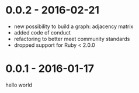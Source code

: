 # 0.0.2 - 2016-02-21
* new possibility to build a graph: adjacency matrix
* added code of conduct
* refactoring to better meet community standards
* dropped support for Ruby < 2.0.0

# 0.0.1 - 2016-01-17
hello world